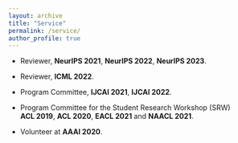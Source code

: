 ```yaml
---
layout: archive
title: "Service"
permalink: /service/
author_profile: true
---
```


<!--
{% if author.googlescholar %}
  You can also find my articles on <u><a href="{{author.googlescholar}}">my Google Scholar profile</a>.</u>
{% endif %}

{% include base_path %}

{% for post in site.publications reversed %}
  {% include archive-single.html %}
{% endfor %}

-->
- Reviewer, **NeurIPS 2021**, **NeurIPS 2022**, **NeurIPS 2023**.

- Reviewer, **ICML 2022**.

- Program Committee, **IJCAI 2021**, **IJCAI 2022**.

- Program Committee for the Student Research Workshop (SRW)<br>
**ACL 2019**, **ACL 2020**, **EACL 2021** and **NAACL 2021**.

- Volunteer at **AAAI 2020**.




